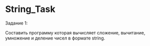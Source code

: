 # String_Task

Задание 1:

Составить программу которая вычисляет сложение, вычитание, умножение и деление чисел в формате string.
